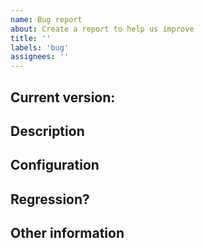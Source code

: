 ```yaml
---
name: Bug report
about: Create a report to help us improve
title: ''
labels: 'bug'
assignees: ''
---
```


<!--
This and all other XML comments are here just for your convenience and will not be shown in your post; you can delete them all before posting.

If this is your first post on GitHub, or you are not familiar with GitHub-flavored Markdown, please take the time to read this guide:
https://docs.github.com/en/get-started/writing-on-github

GitHub also has a nice Markdown cheatsheet in PDF format:
https://enterprise.github.com/downloads/en/markdown-cheatsheet.pdf
-->

## Current version: <!-- The version on which you are experiencing the bug -->

## Description

<!--
* Please share a clear and concise description of the problem.
* Include minimal steps to reproduce the problem if possible. E.g.: the smallest possible code snippet; or a small repo to clone, with steps to reproduce the bug.
* What behavior are you seeing? What would you expect instead?

Please include as many code snippets, CI log fragments, screenshots, etc. you deem useful to illustrate your point.
For texts spanning more than a few lines, please create a gist here https://gist.github.com/ and provide a link to it.

Don't forget to use syntax highlighting for Markdown code blocks. For example:

```XML
<Project>

  <PropertyGroup>
    <IsNicelyColored Condition="'$(HasXMLAfterTheThreeBackticks)' == 'true'">true</IsNicelyColored>
  <PropertyGroup>

</Project>
```

GitHub's syntax highlighting supports so many more languages that it would be impractical to list them all here.
Here's the complete list: https://github.com/github/linguist/blob/master/lib/linguist/languages.yml
-->

## Configuration

<!--
  * In which kind of project(s) are you experiencing the lamented behavior?
  * To your knowledge, which operating system / CPU architecture are affected?
  * Do you know whether the problem may be specific to your configuration?
  -->

## Regression?

<!--
  * Did this work in a previous release? If you can try a previous release to find out, that can help us narrow down the problem. If you don't know, that's OK.
  -->

## Other information

<!--
  * Please include any relevant information you have. Please prefer pasted text over images (so it shows up in searches).
  * If you have an idea where the problem might lie, let us know that here. Please include any pointers to code, relevant changes, or related issues you know of.
  * Do you know of any workarounds?
  -->
